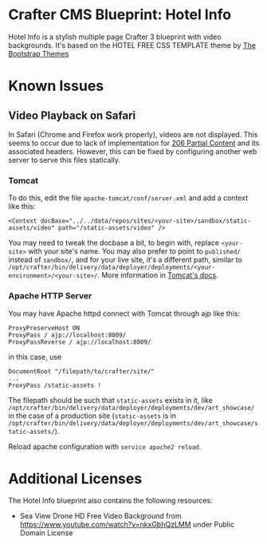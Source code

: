 # Crafter CMS Blueprint: Hotel Info

Hotel Info is a stylish multiple page Crafter 3 blueprint with video backgrounds. It's based on the HOTEL FREE CSS TEMPLATE theme by [The Bootstrap Themes](http://www.free-css.com/free-css-templates/page207/hotel) 

# Known Issues

## Video Playback on Safari
In Safari (Chrome and Firefox work properly), videos are not displayed. This seems to occur due to lack of implementation for [206 Partial Content](https://httpstatuses.com/206) and its associated headers. However, this can be fixed by configuring another web server to serve this files statically.

### Tomcat
To do this, edit the file `apache-tomcat/conf/server.xml` and add a context like this:

    <Context docBase="../../data/repos/sites/<your-site>/sandbox/static-assets/video" path="/static-assets/video" />

You may need to tweak the docbase a bit, to begin with, replace `<your-site>` with your site's name. You may also prefer to point to `published/` instead of `sandbox/`, and for your live site, it's a different path, similar to `/opt/crafter/bin/delivery/data/deployer/deployments/<your-environment>/<your-site>/`.
More information in [Tomcat's docs](https://tomcat.apache.org/tomcat-8.0-doc/config/context.html).

### Apache HTTP Server

You may have Apache httpd connect with Tomcat through ajp like this:

	ProxyPreserveHost ON
	ProxyPass / ajp://localhost:8009/
	ProxyPassReverse / ajp://localhost:8009/

in this case, use

	DocumentRoot "/filepath/to/crafter/site/"
	...
	ProxyPass /static-assets !

The filepath should be such that `static-assets` exists in it, like `/opt/crafter/bin/delivery/data/deployer/deployments/dev/art_showcase/` in the case of a production site (`static-assets` is in `/opt/crafter/bin/delivery/data/deployer/deployments/dev/art_showcase/static-assets/`).

Reload apache configuration with `service apache2 reload`.

# Additional Licenses
The Hotel Info blueprint also contains the following resources:

- Sea View Drone HD Free Video Background from https://www.youtube.com/watch?v=nkxGbhQzLMM under Public Domain License
